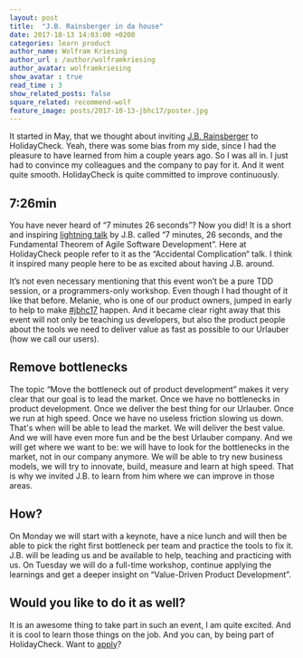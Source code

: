 ```yaml
---
layout: post
title:  "J.B. Rainsberger in da house"
date: 2017-10-13 14:03:00 +0200
categories: learn product 
author_name: Wolfram Kriesing
author_url : /author/wolframkriesing
author_avatar: wolframkriesing
show_avatar : true
read_time : 3
show_related_posts: false
square_related: recommend-wolf
feature_image: posts/2017-10-13-jbhc17/poster.jpg
---
```


It started in May, that we thought about inviting [J.B. Rainsberger][jbrains] to HolidayCheck. Yeah, there was some bias from my side, since I had the pleasure to have learned from him a couple years ago. So I was all in. I just had to convince my colleagues and the company to pay for it. And it went quite smooth. HolidayCheck is quite committed to improve continuously.

[jbrains]: https://twitter.com/jbrains

## 7:26min

You have never heard of “7 minutes 26 seconds”? Now you did! It is a short and inspiring [lightning talk][7-26-talk] by J.B. called “7 minutes, 26 seconds, and the Fundamental Theorem of Agile Software Development”. Here at HolidayCheck people refer to it as the “Accidental Complication“ talk. I think it inspired many people here to be as excited about having J.B. around. 

It’s not even necessary mentioning that this event won’t be a pure TDD session, or a programmers-only workshop. Even though I had thought of it like that before. Melanie, who is one of our product owners, jumped in early to help to make [#jbhc17][jbhc17] happen. And it became clear right away that this event will not only be teaching us developers, but also the product people about the tools we need to deliver value as fast as possible to our Urlauber (how we call our users).

[7-26-talk]: https://vimeo.com/79106557
[jbhc17]: https://twitter.com/search?q=%23jbhc17&src=typd

## Remove bottlenecks

The topic “Move the bottleneck out of product development” makes it very clear that our goal is to lead the market. Once we have no bottlenecks in product development. Once we deliver the best thing for our Urlauber. Once we run at high speed. Once we have no useless friction slowing us down. That's when will be able to lead the market. We will deliver the best value. And we will have even more fun and be the best Urlauber company. And we will get where we want to be: we will have to look for the bottlenecks in the market, not in our company anymore. We will be able to try new business models, we will try to innovate, build, measure and learn at high speed.
That is why we invited J.B. to learn from him where we can improve in those areas.

## How?

On Monday we will start with a keynote, have a nice lunch and will then be able to pick the right first bottleneck per team and practice the tools to fix it. J.B. will be leading us and be available to help, teaching and practicing with us.
On Tuesday we will do a full-time workshop, continue applying the learnings and get a deeper insight on “Value-Driven Product Development”.

## Would you like to do it as well?

It is an awesome thing to take part in such an event, I am quite excited. And it is cool to learn those things on the job. And you can, by being part of HolidayCheck. Want to [apply]?

[apply]: http://careers.holidaycheck.com/

